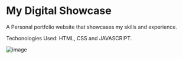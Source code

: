 # My Digital Showcase
A Personal portfolio website that showcases my skills and experience.

Techonologies Used: HTML, CSS and JAVASCRIPT.

![image](https://github.com/user-attachments/assets/4f7a8645-b1e1-493f-b23a-e7f0e17d9f5f)


